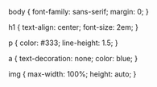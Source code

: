 body {
font-family: sans-serif;
margin: 0;
}

h1 {
text-align: center;
font-size: 2em;
}

p {
color: #333;
line-height: 1.5;
}

a {
text-decoration: none;
color: blue;
}

img {
max-width: 100%;
height: auto;
}
